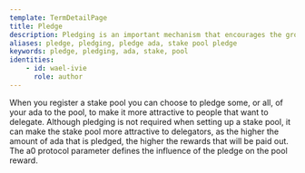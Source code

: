```yaml
---
template: TermDetailPage
title: Pledge
description: Pledging is an important mechanism that encourages the growth of a healthy ecosystem within the Cardano blockchain.
aliases: pledge, pledging, pledge ada, stake pool pledge 
keywords: pledge, pledging, ada, stake, pool
identities: 
    - id: wael-ivie
      role: author
---
```


When you register a stake pool you can choose to pledge some, or all, of your ada to the pool, to make it more attractive to people that want to delegate. Although pledging is not required when setting up a stake pool, it can make the stake pool more attractive to delegators, as the higher the amount of ada that is pledged, the higher the rewards that will be paid out. The a0 protocol parameter defines the influence of the pledge on the pool reward.